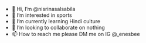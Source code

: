 - 👋 Hi, I’m @nisrinasalsabila
- 👀 I’m interested in sports
- 🌱 I’m currently learning Hindi culture
- 💞️ I’m looking to collaborate on nothing
- 📫 How to reach me please DM me on IG @_enesbee

<!---
nisrinasalsabila/nisrinasalsabila is a ✨ special ✨ repository because its `README.md` (this file) appears on your GitHub profile.
You can click the Preview link to take a look at your changes.
--->
